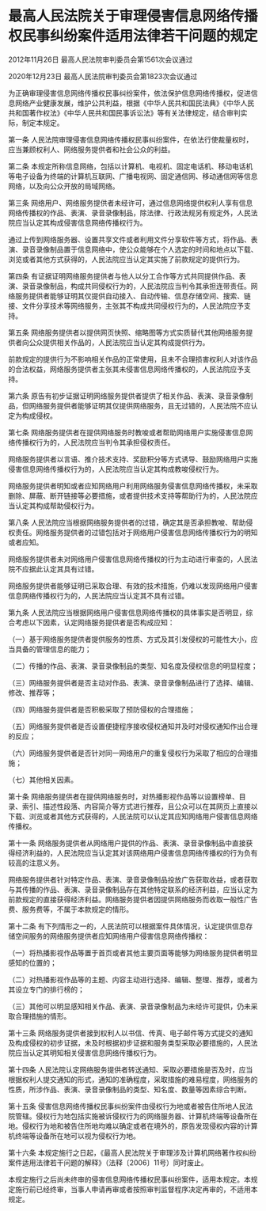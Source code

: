 # 最高人民法院关于审理侵害信息网络传播权民事纠纷案件适用法律若干问题的规定

2012年11月26日 最高人民法院审判委员会第1561次会议通过

2020年12月23日 最高人民法院审判委员会第1823次会议通过

为正确审理侵害信息网络传播权民事纠纷案件，依法保护信息网络传播权，促进信息网络产业健康发展，维护公共利益，根据《中华人民共和国民法典》《中华人民共和国著作权法》《中华人民共和国民事诉讼法》等有关法律规定，结合审判实际，制定本规定。

第一条 人民法院审理侵害信息网络传播权民事纠纷案件，在依法行使裁量权时，应当兼顾权利人、网络服务提供者和社会公众的利益。

第二条 本规定所称信息网络，包括以计算机、电视机、固定电话机、移动电话机等电子设备为终端的计算机互联网、广播电视网、固定通信网、移动通信网等信息网络，以及向公众开放的局域网络。

第三条 网络用户、网络服务提供者未经许可，通过信息网络提供权利人享有信息网络传播权的作品、表演、录音录像制品，除法律、行政法规另有规定外，人民法院应当认定其构成侵害信息网络传播权行为。

通过上传到网络服务器、设置共享文件或者利用文件分享软件等方式，将作品、表演、录音录像制品置于信息网络中，使公众能够在个人选定的时间和地点以下载、浏览或者其他方式获得的，人民法院应当认定其实施了前款规定的提供行为。

第四条 有证据证明网络服务提供者与他人以分工合作等方式共同提供作品、表演、录音录像制品，构成共同侵权行为的，人民法院应当判令其承担连带责任。网络服务提供者能够证明其仅提供自动接入、自动传输、信息存储空间、搜索、链接、文件分享技术等网络服务，主张其不构成共同侵权行为的，人民法院应予支持。

第五条 网络服务提供者以提供网页快照、缩略图等方式实质替代其他网络服务提供者向公众提供相关作品的，人民法院应当认定其构成提供行为。

前款规定的提供行为不影响相关作品的正常使用，且未不合理损害权利人对该作品的合法权益，网络服务提供者主张其未侵害信息网络传播权的，人民法院应予支持。

第六条 原告有初步证据证明网络服务提供者提供了相关作品、表演、录音录像制品，但网络服务提供者能够证明其仅提供网络服务，且无过错的，人民法院不应认定为构成侵权。

第七条 网络服务提供者在提供网络服务时教唆或者帮助网络用户实施侵害信息网络传播权行为的，人民法院应当判令其承担侵权责任。

网络服务提供者以言语、推介技术支持、奖励积分等方式诱导、鼓励网络用户实施侵害信息网络传播权行为的，人民法院应当认定其构成教唆侵权行为。

网络服务提供者明知或者应知网络用户利用网络服务侵害信息网络传播权，未采取删除、屏蔽、断开链接等必要措施，或者提供技术支持等帮助行为的，人民法院应当认定其构成帮助侵权行为。

第八条 人民法院应当根据网络服务提供者的过错，确定其是否承担教唆、帮助侵权责任。网络服务提供者的过错包括对于网络用户侵害信息网络传播权行为的明知或者应知。

网络服务提供者未对网络用户侵害信息网络传播权的行为主动进行审查的，人民法院不应据此认定其具有过错。

网络服务提供者能够证明已采取合理、有效的技术措施，仍难以发现网络用户侵害信息网络传播权行为的，人民法院应当认定其不具有过错。

第九条 人民法院应当根据网络用户侵害信息网络传播权的具体事实是否明显，综合考虑以下因素，认定网络服务提供者是否构成应知：

（一）基于网络服务提供者提供服务的性质、方式及其引发侵权的可能性大小，应当具备的管理信息的能力；

（二）传播的作品、表演、录音录像制品的类型、知名度及侵权信息的明显程度；

（三）网络服务提供者是否主动对作品、表演、录音录像制品进行了选择、编辑、修改、推荐等；

（四）网络服务提供者是否积极采取了预防侵权的合理措施；

（五）网络服务提供者是否设置便捷程序接收侵权通知并及时对侵权通知作出合理的反应；

（六）网络服务提供者是否针对同一网络用户的重复侵权行为采取了相应的合理措施；

（七）其他相关因素。

第十条 网络服务提供者在提供网络服务时，对热播影视作品等以设置榜单、目录、索引、描述性段落、内容简介等方式进行推荐，且公众可以在其网页上直接以下载、浏览或者其他方式获得的，人民法院可以认定其应知网络用户侵害信息网络传播权。

第十一条 网络服务提供者从网络用户提供的作品、表演、录音录像制品中直接获得经济利益的，人民法院应当认定其对该网络用户侵害信息网络传播权的行为负有较高的注意义务。

网络服务提供者针对特定作品、表演、录音录像制品投放广告获取收益，或者获取与其传播的作品、表演、录音录像制品存在其他特定联系的经济利益，应当认定为前款规定的直接获得经济利益。网络服务提供者因提供网络服务而收取一般性广告费、服务费等，不属于本款规定的情形。

第十二条 有下列情形之一的，人民法院可以根据案件具体情况，认定提供信息存储空间服务的网络服务提供者应知网络用户侵害信息网络传播权：

（一）将热播影视作品等置于首页或者其他主要页面等能够为网络服务提供者明显感知的位置的；

（二）对热播影视作品等的主题、内容主动进行选择、编辑、整理、推荐，或者为其设立专门的排行榜的；

（三）其他可以明显感知相关作品、表演、录音录像制品为未经许可提供，仍未采取合理措施的情形。

第十三条 网络服务提供者接到权利人以书信、传真、电子邮件等方式提交的通知及构成侵权的初步证据，未及时根据初步证据和服务类型采取必要措施的，人民法院应当认定其明知相关侵害信息网络传播权行为。

第十四条 人民法院认定网络服务提供者转送通知、采取必要措施是否及时，应当根据权利人提交通知的形式，通知的准确程度，采取措施的难易程度，网络服务的性质，所涉作品、表演、录音录像制品的类型、知名度、数量等因素综合判断。

第十五条 侵害信息网络传播权民事纠纷案件由侵权行为地或者被告住所地人民法院管辖。侵权行为地包括实施被诉侵权行为的网络服务器、计算机终端等设备所在地。侵权行为地和被告住所地均难以确定或者在境外的，原告发现侵权内容的计算机终端等设备所在地可以视为侵权行为地。

第十六条 本规定施行之日起，《最高人民法院关于审理涉及计算机网络著作权纠纷案件适用法律若干问题的解释》（法释〔2006〕11号）同时废止。

本规定施行之后尚未终审的侵害信息网络传播权民事纠纷案件，适用本规定。本规定施行前已经终审，当事人申请再审或者按照审判监督程序决定再审的，不适用本规定。
